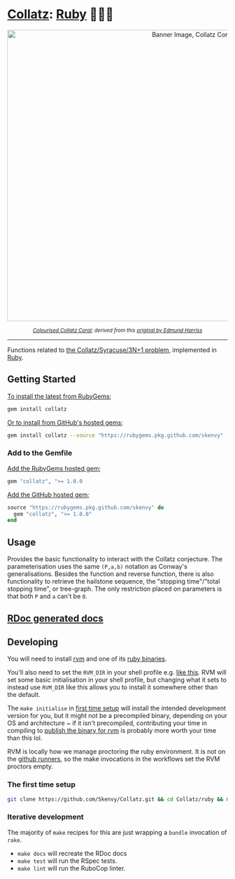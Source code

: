 # [Collatz](https://github.com/Skenvy/Collatz): [Ruby](https://github.com/Skenvy/Collatz/tree/main/ruby) 🔻💎🔻
<p align="center"><img alt="Banner Image, Collatz Coral" src="https://raw.githubusercontent.com/wiki/Skenvy/Collatz/.meta/banners/modifications/_Ruby.png" width=830 height=666/></p>
<sub><p align="center"><i>
  <a href="https://github.com/Skenvy/Collatz/blob/main/.meta/banners/README.md">Colourised Collatz Coral</a>; derived from this
  <a href="https://twitter.com/Gelada/status/846751901756653568">original by Edmund Harriss</a>
</i></p></sub>

---
Functions related to [the Collatz/Syracuse/3N+1 problem](https://en.wikipedia.org/wiki/Collatz_conjecture), implemented in [Ruby](https://www.ruby-lang.org/).
## Getting Started
[To install the latest from RubyGems](https://rubygems.org/gems/collatz);
```sh
gem install collatz
```
[Or to install from GitHub's hosted gems](https://github.com/Skenvy/Collatz/packages/1636643);
```sh
gem install collatz --source "https://rubygems.pkg.github.com/skenvy"
```
### Add to the Gemfile
[Add the RubyGems hosted gem](https://rubygems.org/gems/collatz);
```ruby
gem "collatz", ">= 1.0.0
```
[Add the GitHub hosted gem](https://github.com/Skenvy/Collatz/packages/1636643);
```ruby
source "https://rubygems.pkg.github.com/skenvy" do
  gem "collatz", ">= 1.0.0"
end
```
## Usage
Provides the basic functionality to interact with the Collatz conjecture.
The parameterisation uses the same `(P,a,b)` notation as Conway's generalisations.
Besides the function and reverse function, there is also functionality to retrieve the hailstone sequence, the "stopping time"/"total stopping time", or tree-graph. 
The only restriction placed on parameters is that both `P` and `a` can't be `0`.
## [RDoc generated docs](https://skenvy.github.io/Collatz/ruby)
## Developing
You will need to install [rvm](https://rvm.io/) and one of its [ruby binaries](https://rvm.io/binaries/).

You'll also need to set the `RVM_DIR` in your shell profile e.g. [like this](https://github.com/Skenvy/dotfiles/blob/1de61272c588a30b634a03a7d304ef51e40c72f1/.bash_login#L17). RVM will set some basic initialisation in your shell profile, but changing what it sets to instead use `RVM_DIR` like this allows you to install it somewhere other than the default.

The `make initialise` in [first time setup](#the-first-time-setup) will install the intended development version for you, but it might not be a precompiled binary, depending on your OS and architecture ~ if it isn't precompiled, contributing your time in compiling to [publish the binary for rvm](https://github.com/rvm/rvm/issues/4921) is probably more worth your time than this lol.

RVM is locally how we manage proctoring the ruby environment. It is not on the [github runners](https://github.com/actions/runner-images), so the make invocations in the workflows set the RVM proctors empty.
### The first time setup
```sh
git clone https://github.com/Skenvy/Collatz.git && cd Collatz/ruby && make setup
```
### Iterative development
The majority of `make` recipes for this are just wrapping a `bundle` invocation of `rake`.
* `make docs` will recreate the RDoc docs
* `make test` will run the RSpec tests.
* `make lint` will run the RuboCop linter.

